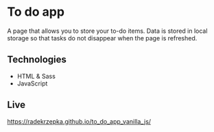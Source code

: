 # To do app
A page that allows you to store your to-do items. Data is stored in local storage so that tasks do not disappear when the page is refreshed.

## Technologies
- HTML & Sass
- JavaScript

## Live
https://radekrzepka.github.io/to_do_app_vanilla_js/
